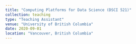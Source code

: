 ```yaml
---
title: "Computing Platforms for Data Science (DSCI 521)"
collection: teaching
type: "Teaching Assistant"
venue: "University of British Columbia"
date: 2020-09-01
location: "Vancouver, British Columbia"
---
```

